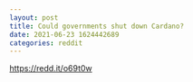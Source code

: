 ```yaml
--- 
layout: post 
title: Could governments shut down Cardano? 
date: 2021-06-23 1624442689 
categories: reddit 
--- 
```

https://redd.it/o69t0w